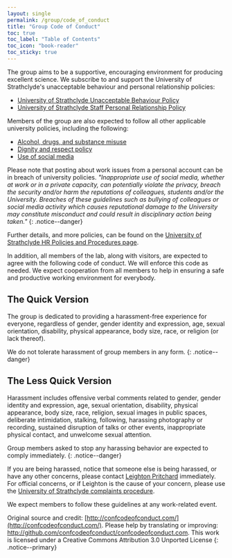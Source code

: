 ```yaml
---
layout: single
permalink: /group/code_of_conduct
title: "Group Code of Conduct"
toc: true
toc_label: "Table of Contents"
toc_icon: "book-reader"
toc_sticky: true
---
```


The group aims to be a supportive, encouraging environment for producing excellent science. We subscribe to and support the University of Strathclyde's unacceptable behaviour and personal relationship policies:

- [University of Strathclyde Unacceptable Behaviour Policy](https://www.strath.ac.uk/media/1newwebsite/documents/complaintsprocedure/Unacceptable_Behaviour_Policy.pdf)
- [University of Strathclyde Staff Personal Relationship Policy](https://www.strath.ac.uk/media/ps/humanresources/policies/Staff_Personal_Relationships_Policy.pdf)

Members of the group are also expected to follow all other applicable university policies, including the following:

- [Alcohol, drugs, and substance misuse](https://www.strath.ac.uk/media/ps/humanresources/policies/Alcohol_Drugs_Substances_Misuse_Policy.pdf)
- [Dignity and respect policy](https://www.strath.ac.uk/media/ps/humanresources/policies/DignityandRespectPolicy.pdf)
- [Use of social media](https://www.strath.ac.uk/media/ps/humanresources/policies/Guidance_on_the_Use_of_Social_Media.pdf)

Please note that posting about work issues from a personal account can be in breach of university policies. _"Inappropriate use of social media, whether at work or in a private capacity, can potentially violate the privacy, breach the security and/or harm the reputations of colleagues, students and/or the University. Breaches of these guidelines such as bullying of colleagues or social media activity which causes reputational damage to the University may constitute misconduct and could result in disciplinary action being taken."_
{: .notice--danger}

Further details, and more policies, can be found on the [University of Strathclyde HR Policies and Procedures page](https://www.strath.ac.uk/staff/policies/hr/).

In addition, all members of the lab, along with visitors, are expected to agree with the following code of conduct. We will enforce this code as needed. We expect cooperation from all members to help in ensuring a safe and productive working environment for everybody.

## The Quick Version

The group is dedicated to providing a harassment-free experience for everyone, regardless of gender, gender identity and expression, age, sexual orientation, disability, physical appearance, body size, race, or religion (or lack thereof).

We do not tolerate harassment of group members in any form.
{: .notice--danger}

## The Less Quick Version

Harassment includes offensive verbal comments related to gender, gender identity and expression, age, sexual orientation, disability, physical appearance, body size, race, religion, sexual images in public spaces, deliberate intimidation, stalking, following, harassing photography or recording, sustained disruption of talks or other events, inappropriate physical contact, and unwelcome sexual attention.

Group members asked to stop any harassing behavior are expected to comply immediately.
{: .notice--danger}

If you are being harassed, notice that someone else is being harassed, or have any other concerns, please contact [Leighton Pritchard](mailto:leighton.pritchard@strath.ac.uk) immediately. For official concerns, or if Leighton is the cause of your concern, please use the [University of Strathclyde complaints procedure](https://www.strath.ac.uk/contactus/complaintsprocedure/).

We expect members to follow these guidelines at any work-related event.

Original source and credit: [http://confcodeofconduct.com/](http://confcodeofconduct.com/). Please help by translating or improving: http://github.com/confcodeofconduct/confcodeofconduct.com. This work is licensed under a Creative Commons Attribution 3.0 Unported License
{: .notice--primary}
